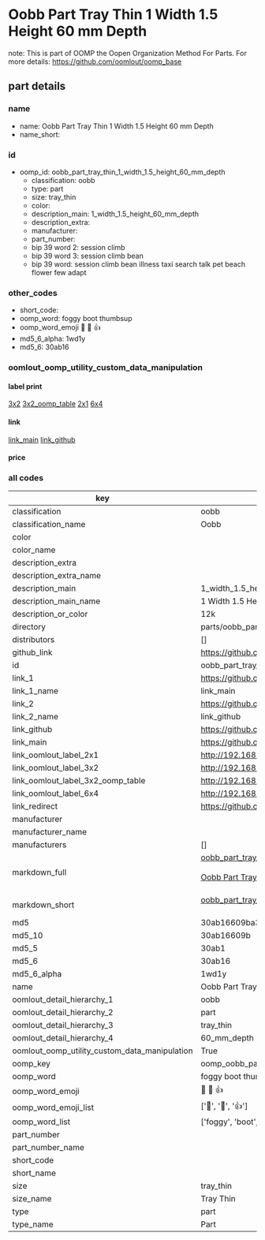 # Oobb Part Tray Thin 1 Width 1.5 Height 60 mm Depth  

note: This is part of OOMP the Oopen Organization Method For Parts. For more details: https://github.com/oomlout/oomp_base

##  part details
  







### name
* name: Oobb Part Tray Thin 1 Width 1.5 Height 60 mm Depth
* name_short: 
### id
* oomp_id: oobb_part_tray_thin_1_width_1.5_height_60_mm_depth
  * classification: oobb
  * type: part
  * size: tray_thin
  * color: 
  * description_main: 1_width_1.5_height_60_mm_depth
  * description_extra: 
  * manufacturer: 
  * part_number: 
  * bip 39 word 2: session climb
  * bip 39 word 3: session climb bean
  * bip 39 word: session climb bean illness taxi search talk pet beach flower few adapt

### other_codes
* short_code: 
* oomp_word: foggy boot thumbsup
* oomp_word_emoji :foggy: :boot: :thumbsup:
* md5_6_alpha: 1wd1y
* md5_6: 30ab16






### oomlout_oomp_utility_custom_data_manipulation
#### label print
[3x2](http://192.168.1.245:1112/?label=oomp%201wd1y)
[3x2_oomp_table](http://192.168.1.108:1112/?label=oomp%201wd1y)
[2x1](http://192.168.1.242:1112/?label=oomp%201wd1y)
[6x4](http://192.168.1.55:1112/?label=oomp%201wd1y)    

#### link

[link_main](https://github.com/oomlout/oomlout_oomp_version_1_messy/tree/main/parts/oobb_part_tray_thin_1_width_1.5_height_60_mm_depth) [link_github](https://github.com/oomlout/oomlout_oomp_version_1_messy/tree/main/parts/oobb_part_tray_thin_1_width_1.5_height_60_mm_depth)                             

#### price







### all codes 
| key | value |  
| --- | --- |  
| classification | oobb |  
| classification_name | Oobb |  
| color |  |  
| color_name |  |  
| description_extra |  |  
| description_extra_name |  |  
| description_main | 1_width_1.5_height_60_mm_depth |  
| description_main_name | 1 Width 1.5 Height 60 mm Depth |  
| description_or_color | 12k |  
| directory | parts/oobb_part_tray_thin_1_width_1.5_height_60_mm_depth |  
| distributors | [] |  
| github_link | https://github.com/oomlout/oomlout_oomp_part_src/tree/main/parts/oobb_part_tray_thin_1_width_1.5_height_60_mm_depth |  
| id | oobb_part_tray_thin_1_width_1.5_height_60_mm_depth |  
| link_1 | https://github.com/oomlout/oomlout_oomp_version_1_messy/tree/main/parts/oobb_part_tray_thin_1_width_1.5_height_60_mm_depth |  
| link_1_name | link_main |  
| link_2 | https://github.com/oomlout/oomlout_oomp_version_1_messy/tree/main/parts/oobb_part_tray_thin_1_width_1.5_height_60_mm_depth |  
| link_2_name | link_github |  
| link_github | https://github.com/oomlout/oomlout_oomp_version_1_messy/tree/main/parts/oobb_part_tray_thin_1_width_1.5_height_60_mm_depth |  
| link_main | https://github.com/oomlout/oomlout_oomp_version_1_messy/tree/main/parts/oobb_part_tray_thin_1_width_1.5_height_60_mm_depth |  
| link_oomlout_label_2x1 | http://192.168.1.242:1112/?label=oomp%201wd1y |  
| link_oomlout_label_3x2 | http://192.168.1.245:1112/?label=oomp%201wd1y |  
| link_oomlout_label_3x2_oomp_table | http://192.168.1.108:1112/?label=oomp%201wd1y |  
| link_oomlout_label_6x4 | http://192.168.1.55:1112/?label=oomp%201wd1y |  
| link_redirect | https://github.com/oomlout/oomlout_oomp_version_1_messy/tree/main/parts/oobb_part_tray_thin_1_width_1.5_height_60_mm_depth |  
| manufacturer |  |  
| manufacturer_name |  |  
| manufacturers | [] |  
| markdown_full | [oobb_part_tray_thin_1_width_1.5_height_60_mm_depth](none)<br>[](none)<br>[Oobb Part Tray Thin 1 Width 1.5 Height 60 Mm Depth](none)<br><br> |  
| markdown_short | [oobb_part_tray_thin_1_width_1.5_height_60_mm_depth](none)<br><br> |  
| md5 | 30ab16609ba37bb3086f3712270ac622 |  
| md5_10 | 30ab16609b |  
| md5_5 | 30ab1 |  
| md5_6 | 30ab16 |  
| md5_6_alpha | 1wd1y |  
| name | Oobb Part Tray Thin 1 Width 1.5 Height 60 mm Depth |  
| oomlout_detail_hierarchy_1 | oobb |  
| oomlout_detail_hierarchy_2 | part |  
| oomlout_detail_hierarchy_3 | tray_thin |  
| oomlout_detail_hierarchy_4 | 60_mm_depth |  
| oomlout_oomp_utility_custom_data_manipulation | True |  
| oomp_key | oomp_oobb_part_tray_thin_1_width_1.5_height_60_mm_depth |  
| oomp_word | foggy boot thumbsup |  
| oomp_word_emoji | :foggy: :boot: :thumbsup: |  
| oomp_word_emoji_list | [':foggy:', ':boot:', ':thumbsup:'] |  
| oomp_word_list | ['foggy', 'boot', 'thumbsup'] |  
| part_number |  |  
| part_number_name |  |  
| short_code |  |  
| short_name |  |  
| size | tray_thin |  
| size_name | Tray Thin |  
| type | part |  
| type_name | Part |  
